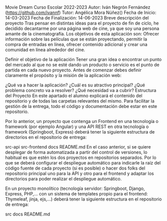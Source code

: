 Movie Dream
Curso Escolar 2022-2023
Autor: Iván Negrón Fernández (https://github.com/ivannf)
Tutor: Angélica Mora Núñez()
Fecha de Inicio: 14-03-2023
Fecha de Finalización: 14-06-2023
Breve descripción del proyecto
Tras pensar en distintas ideas para el proyecto de fin de ciclo, he decidido decantarme por una página web de cine, ya que soy una persona amante de la cinematografía. Los objetivos de esta aplicación son:
Ofrecer información sobre las películas que se están proyectando, permitir la compra de entradas en línea, ofrecer contenido adicional y crear una comunidad en línea alrededor del cine.

Definir el objetivo de la aplicación
Tener una gran idea o encontrar un punto del mercado al que no se esté dando un producto o servicio es el punto de partida en cada nuevo proyecto. Antes de comenzar debes definir claramente el propósito y la misión de la aplicación web:

¿Qué va a hacer la aplicación?
¿Cuál es su atractivo principal?
¿Qué problema concreto va a resolver?
¿Qué necesidad va a cubrir?
Estructura del Proyecto
En este apartado el alumno explicará el contenido del repositorio y de todas las carpetas relevantes del mismo. Para facilitar la gestión de la entrega, todo el código y documentación debe estar en este repositorio.

Por lo anterior, un proyecto que contenga un Frontend en una tecnología o framework (por ejemplo Angular) y una API REST en otra tecnología o framework (Springboot, Express) deberá tener la siguiente estructura de directorios en el repositorio de entrega:

src-api
src-frontend
docs
README.md
En el caso anterior, si se quiere desplegar de forma automatizada a partir del control de versiones, lo habitual es que estén los dos proyectos en repositorios separados. Por lo que se deberá configurar el despliegue automático para indicarle la raíz del código fuente de cada proyecto (si es posible) o hacer dos folks del repositorio principal uno para la API y otro para el frontend y adaptar los directorios para poder realizar el despliegue automático.

En un proyecto monolítico (tecnología servidor: Springboot, Django, Express, PHP,... con un sistema de templates propio para el frontend: Thymeleaf, jinja, ejs,...) deberá tener la siguiente estructura en el repositorio de entrega:

src
docs
README.md